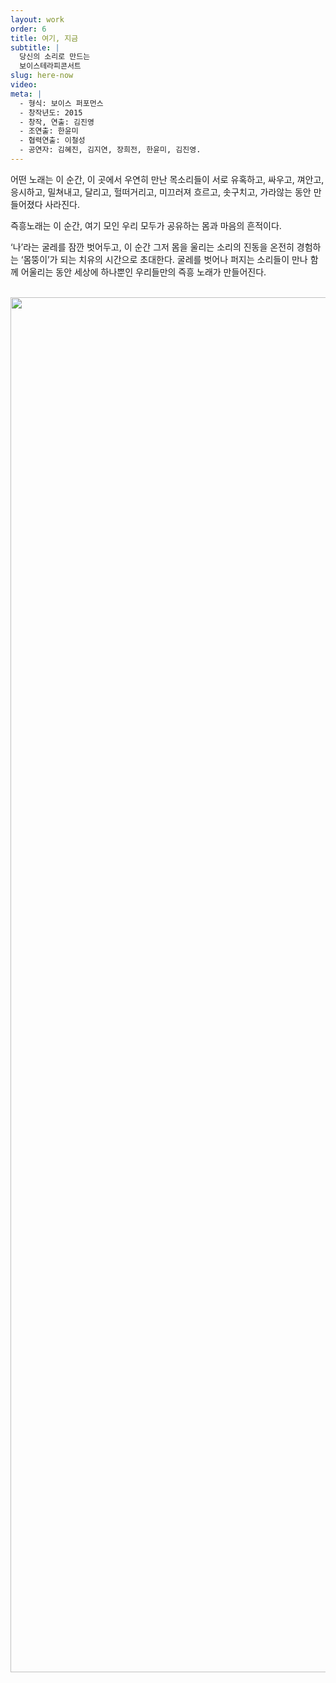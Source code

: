 ```yaml
---
layout: work
order: 6
title: 여기, 지금
subtitle: |
  당신의 소리로 만드는
  보이스테라피콘서트
slug: here-now
video:
meta: |
  - 형식: 보이스 퍼포먼스
  - 창작년도: 2015
  - 창작, 연출: 김진영
  - 조연출: 한윤미
  - 협력연출: 이철성
  - 공연자: 김혜진, 김지연, 장희전, 한윤미, 김진영.
---
```


어떤 노래는 이 순간, 이 곳에서 우연히 만난 목소리들이 서로 유혹하고, 싸우고, 껴안고, 응시하고, 밀쳐내고, 달리고, 헐떠거리고, 미끄러져 흐르고, 솟구치고, 가라않는 동안 만들어졌다 사라진다.

즉흥노래는 이 순간, 여기 모인 우리 모두가 공유하는 몸과 마음의 흔적이다.

‘나’라는 굴레를 잠깐 벗어두고, 이 순간 그저 몸을 울리는 소리의 진동을 온전히 경험하는 ‘몸뚱이’가 되는 치유의 시간으로 초대한다. 굴레를 벗어나 퍼지는 소리들이 만나 함께 어울리는 동안 세상에 하나뿐인 우리들만의 즉흥 노래가 만들어진다.

<br>

<img id="Image-Maps-Com-image-maps-2019-10-25-045525" src="https://www.image-maps.com/m/private/0/n9a2aff94jul3meabc6sv4qamt___.jpg" border="0" width="800" height="2200" orgwidth="800" orgheight="2200" usemap="#image-maps-2019-10-25-045525" alt="">
<map name="image-maps-2019-10-25-045525" id="ImageMapsCom-image-maps-2019-10-25-045525">
<area alt="" title="" href="https://www.facebook.com/pg/momsori" shape="rect" coords="329,1871,583,1921" style="outline:none;" target="_self">
<area alt="" title="" href="http://voicetheater.net" shape="rect" coords="64,1877,318,1927" style="outline:none;" target="_self">
<area alt="" title="" href="https://bit.ly/35XFwiH" shape="rect" coords="156,1749,410,1799" style="outline:none;" target="_self">
<area shape="rect" coords="798,2198,800,2200" alt="Image Map" style="outline:none;" title="Image Map" href="http://www.image-maps.com/index.php?aff=mapped_users_0">
</map>

<br>
<br>
